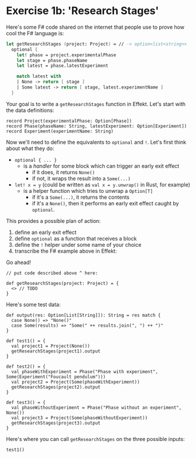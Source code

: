 # Exercise 1b: 'Research Stages'

Here's some F# code shared on the internet that people use to prove how cool the F# language is:
```fs
let getResearchStages (project: Project) = // -> option<list<string>>
  optional {
    let! phase = project.experimentalPhase
    let stage = phase.phaseName
    let latest = phase.latestExperiment

    match latest with
    | None -> return [ stage ]
    | Some latest -> return [ stage, latest.experimentName ]
  }
```

Your goal is to write a `getResearchStages` function in Effekt.
Let's start with the data definitions:

```effekt
record Project(experimentalPhase: Option[Phase])
record Phase(phaseName: String, latestExperiment: Option[Experiment])
record Experiment(experimentName: String)
```

Now we'll need to define the equivalents to `optional` and `!`.
Let's first think about what they do:
- `optional { ... }`
  - is a _handler_ for some block which can trigger an early exit effect
    - if it does, it returns `None()`
    - if not, it wraps the result into a `Some(...)`
- `let! x = y` (could be written as `val x = y.unwrap()` in Rust, for example)
  - is a helper function which tries to unwrap a `Option[T]`
    - if it's a `Some(...)`, it returns the contents
    - if it's a `None()`, then it performs an early exit effect caught by `optional`.

This provides a possible plan of action:
1. define an early exit effect
2. define `optional` as a function that receives a block
3. define the `!` helper under some name of your choice
4. transcribe the F# example above in Effekt:

Go ahead!
```effekt
// put code described above ^ here:

def getResearchStages(project: Project) = {
  <> // TODO
}
```

Here's some test data:
```effekt
def output(res: Option[List[String]]): String = res match {
  case None() => "None()"
  case Some(results) => "Some(" ++ results.join(", ") ++ ")"
}

def test1() = {
  val project1 = Project(None())
  getResearchStages(project1).output
}

def test2() = {
  val phaseWithExperiment = Phase("Phase with experiment", Some(Experiment("Foucault pendulum")))
  val project2 = Project(Some(phaseWithExperiment))
  getResearchStages(project2).output
}

def test3() = {
  val phaseWithoutExperiment = Phase("Phase without an experiment", None())
  val project3 = Project(Some(phaseWithoutExperiment))
  getResearchStages(project3).output
}
```

Here's where you can call `getResearchStages` on the three possible inputs:
```effekt:repl
test1()
```